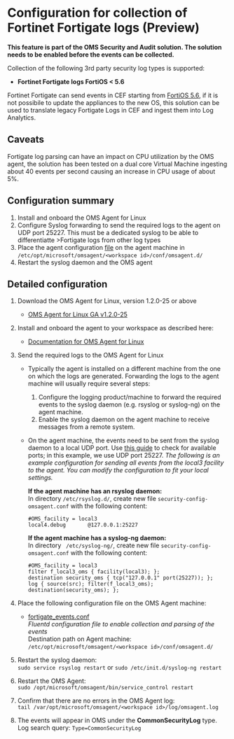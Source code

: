 # Configuration for collection of Fortinet Fortigate logs (Preview)

**This feature is part of the OMS Security and Audit solution. The solution needs to be enabled before the events can be collected.**

Collection of the following 3rd party security log types is supported:
- **Fortinet Fortigate logs FortiOS < 5.6**

Fortinet Fortigate can send events in CEF starting from [FortiOS 5.6](http://help.fortinet.com/fos50hlp/56/Content/FortiOS/fortigate-whats-new/Top-LogReport-cef.htm?Highlight=syslog%20CEF), if it is not possibile to update the appliances to the new OS, this solution can be used to translate legacy Fortigate Logs in CEF and ingest them into Log Analytics.

## Caveats

Fortigate log parsing can have an impact on CPU utilization by the OMS agent, the solution has been tested on a dual core Virtual Machine ingesting about 40 events per second causing an increase in CPU usage of about 5%.

## Configuration summary
1. Install and onboard the OMS Agent for Linux
2. Configure Syslog forwarding to send the required logs to the agent on UDP port 25227. This must be a dedicated syslog to be able to differentiatte >Fortigate logs from other log types
3. Place the agent configuration [file][1] on the agent machine in ```/etc/opt/microsoft/omsagent/<workspace id>/conf/omsagent.d/```
4. Restart the syslog daemon and the OMS agent


## Detailed configuration
1. Download the OMS Agent for Linux, version 1.2.0-25 or above
    - [OMS Agent for Linux GA v1.2.0-25](https://github.com/Microsoft/OMS-Agent-for-Linux/releases/tag/OMSAgent_GA_v1.2.0-25)

2. Install and onboard the agent to your workspace as described here:
    - [Documentation for OMS Agent for Linux](https://github.com/Microsoft/OMS-Agent-for-Linux)  

3. Send the required logs to the OMS Agent for Linux
    * Typically the agent is installed on a different machine from the one on which the logs are generated. Forwarding the logs to the agent machine will usually require several steps:
        1. Configure the logging product/machine to forward the required events to the syslog daemon (e.g. rsyslog or syslog-ng) on the agent machine.
        2. Enable the syslog daemon on the agent machine to receive messages from a remote system.
	    
    * On the agent machine, the events need to be sent from the syslog daemon to a local UDP port. Use [this guide](https://github.com/Microsoft/OMS-Agent-for-Linux/blob/master/docs/OMS-Agent-for-Linux.md#syslog-troubleshooting) to check for available ports; in this example, we use UDP port 25227.
        *The following is an example configuration for sending all events from the local3 facility to the agent. You can modify the configuration to fit your local settings.* 
	
        **If the agent machine has an rsyslog daemon:**  
        In directory ```/etc/rsyslog.d/```, create new file ```security-config-omsagent.conf``` with the following content:

        ```
        #OMS_facility = local3
        local4.debug       @127.0.0.1:25227
        ```
	
        **If the agent machine has a syslog-ng daemon:**  
	    In directory ``` /etc/syslog-ng/```, create new file ```security-config-omsagent.conf``` with the following content:

        ```
        #OMS_facility = local3  
        filter f_local3_oms { facility(local3); };  
        destination security_oms { tcp("127.0.0.1" port(25227)); };  
        log { source(src); filter(f_local3_oms); destination(security_oms); };  
        ```

4. Place the following configuration file on the OMS Agent machine:  
  	- [fortigate_events.conf][1]  
  	_Fluentd configuration file to enable collection and parsing of the events_  
	Destination path on Agent machine: ```/etc/opt/microsoft/omsagent/<workspace id>/conf/omsagent.d/```  

5. Restart the syslog daemon:  
```sudo service rsyslog restart``` or ```sudo /etc/init.d/syslog-ng restart```

6. Restart the OMS Agent:  
```sudo /opt/microsoft/omsagent/bin/service_control restart```

7. Confirm that there are no errors in the OMS Agent log:  
```tail /var/opt/microsoft/omsagent/<workspace id>/log/omsagent.log```

8. The events will appear in OMS under the **CommonSecurityLog** type.  
Log search query: ```Type=CommonSecurityLog```

[1]: https://github.com/Microsoft/OMS-Agent-for-Linux/blob/master/installer/conf/omsagent.d/fortigate_events.conf
